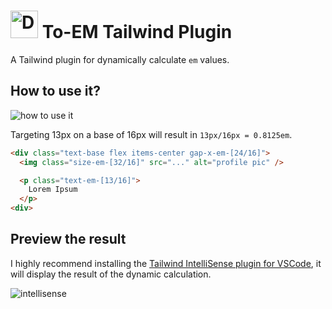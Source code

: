 # <img class="not-prose" src="https://github.com/matiasperz/toem-tailwind-plugin/assets/43894343/14b223fb-2fc8-4ae9-93ef-ef0de74c921f" alt="Description of the image" style="width:44px; display:inline;"> To-EM Tailwind Plugin

A Tailwind plugin for dynamically calculate `em` values.

## How to use it?

![how to use it](https://assets.matiasperez.dev/toem-tailwind-plugin/how-to-use-it.png?v=2)

Targeting 13px on a base of 16px will result in `13px/16px = 0.8125em`.
```html
<div class="text-base flex items-center gap-x-em-[24/16]">
  <img class="size-em-[32/16]" src="..." alt="profile pic" />

  <p class="text-em-[13/16]">
    Lorem Ipsum
  </p>
<div>
```

## Preview the result
I highly recommend installing the [Tailwind IntelliSense plugin for VSCode](https://marketplace.visualstudio.com/items?itemName=bradlc.vscode-tailwindcss), it will display the result of the dynamic calculation.

![intellisense](https://assets.matiasperez.dev/toem-tailwind-plugin/intellisense.png?v=2)
